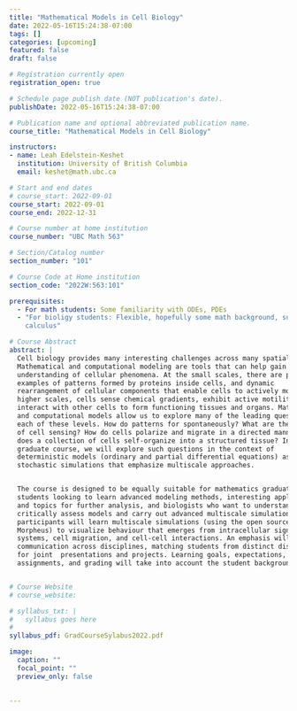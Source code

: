 ```yaml
---
title: "Mathematical Models in Cell Biology"
date: 2022-05-16T15:24:38-07:00
tags: []
categories: [upcoming]
featured: false
draft: false

# Registration currently open
registration_open: true

# Schedule page publish date (NOT publication's date).
publishDate: 2022-05-16T15:24:38-07:00

# Publication name and optional abbreviated publication name.
course_title: "Mathematical Models in Cell Biology"

instructors:
- name: Leah Edelstein-Keshet
  institution: University of British Columbia
  email: keshet@math.ubc.ca

# Start and end dates
# course_start: 2022-09-01
course_start: 2022-09-01
course_end: 2022-12-31

# Course number at home institution
course_number: "UBC Math 563"

# Section/Catalog number
section_number: "101"

# Course Code at Home institution
section_code: "2022W:563:101"

prerequisites:
  - For math students: Some familiarity with ODEs, PDEs
  - "For bioligy students: Flexible, hopefully some math background, such as
    calculus"

# Course Abstract
abstract: |
  Cell biology provides many interesting challenges across many spatial scales.
  Mathematical and computational modeling are tools that can help gain a better
  understanding of cellular phenomena. At the small scales, there are puzzling
  examples of patterns formed by proteins inside cells, and dynamic
  rearrangement of cellular components that enable cells to actively move. At
  higher scales, cells sense chemical gradients, exhibit active motility, and
  interact with other cells to form functioning tissues and organs. Mathematical
  and computational models allow us to explore many of the leading questions at
  each of these levels. How do patterns for spontaneously? What are the limits
  of cell sensing? How do cells polarize and migrate in a directed manner? How
  does a collection of cells self-organize into a structured tissue? In this
  graduate course, we will explore such questions in the context of
  deterministic models (ordinary and partial differential equations) as well as
  stochastic simulations that emphasize multiscale approaches.


  The course is designed to be equally suitable for mathematics graduate
  students looking to learn advanced modeling methods, interesting applications,
  and topics for further analysis, and biologists who want to understand and
  critically assess models and carry out advanced multiscale simulations.  All
  participants will learn multiscale simulations (using the open source software
  Morpheus) to visualize behaviour that emerges from intracellular signaling
  systems, cell migration, and cell-cell interactions. An emphasis will be on
  communication across disciplines, matching students from distinct disciplines
  for joint  presentations and projects. Learning goals, expectations,
  assignments, and grading will take into account the student background.


# Course Website
# course_website: 

# syllabus_txt: |
#   syllabus goes here
#
syllabus_pdf: GradCourseSylabus2022.pdf

image:
  caption: ""
  focal_point: ""
  preview_only: false

  
---
```


